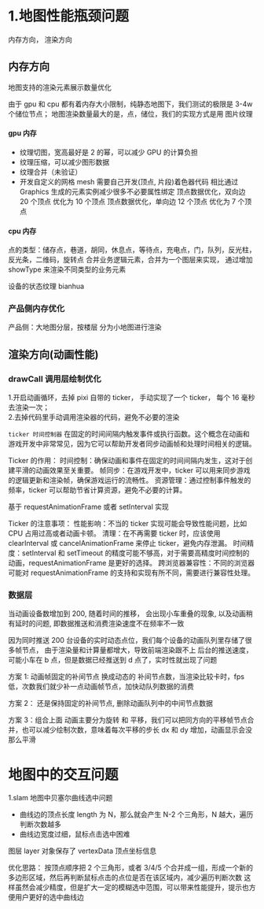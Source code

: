 # 1.地图性能瓶颈问题

内存方向， 渲染方向

## 内存方向

地图支持的渲染元素展示数量优化

由于 gpu 和 cpu 都有着内存大小限制，纯静态地图下，我们测试的极限是 3-4w 个储位节点；
地图渲染数量最大的是，点，储位，我们的实现方式是用 图片纹理

#### gpu 内存

- 纹理切图，宽高最好是 2 的幂，可以减少 GPU 的计算负担
- 纹理压缩，可以减少图形数据
- 纹理合并（未验证）
- 开发自定义的网格 mesh 需要自己开发(顶点, 片段)着色器代码
  相比通过 Graphics 生成的元素实例减少很多不必要属性绑定
  顶点数据优化，双向边 20 个顶点 优化为 10 个顶点
  顶点数据优化，单向边 12 个顶点 优化为 7 个顶点

#### cpu 内存

点的类型：储存点，巷道，胡同，休息点，等待点，充电点，门，队列，反光柱，反光条，二维码，旋转点
合并业务逻辑元素，合并为一个图层来实现，
通过增加 showType 来渲染不同类型的业务元素

设备的状态纹理 bianhua

### 产品侧内存优化

产品侧：大地图分层，按楼层 分为小地图进行渲染

## 渲染方向(动画性能)

### drawCall 调用层绘制优化

1.开启动画循环，去掉 pixi 自带的 ticker， 手动实现了一个 ticker， 每个 16 毫秒去渲染一次；  
2.去掉代码里手动调用渲染器的代码，避免不必要的渲染

`ticker 时间控制器`
在固定的时间间隔内触发事件或执行函数。这个概念在动画和游戏开发中非常常见，因为它可以帮助开发者同步动画帧和处理时间相关的逻辑。

Ticker 的作用：
时间控制：确保动画和事件在固定的时间间隔内发生，这对于创建平滑的动画效果至关重要。
帧同步：在游戏开发中，ticker 可以用来同步游戏的逻辑更新和渲染帧，确保游戏运行的流畅性。
资源管理：通过控制事件触发的频率，ticker 可以帮助节省计算资源，避免不必要的计算。

基于 requestAnimationFrame 或者 setInterval 实现

Ticker 的注意事项：
性能影响：不当的 ticker 实现可能会导致性能问题，比如 CPU 占用过高或者动画卡顿。
清理：在不再需要 ticker 时，应该使用 clearInterval 或 cancelAnimationFrame 来停止 ticker，避免内存泄漏。
时间精度：setInterval 和 setTimeout 的精度可能不够高，对于需要高精度时间控制的动画，requestAnimationFrame 是更好的选择。
跨浏览器兼容性：不同的浏览器可能对 requestAnimationFrame 的支持和实现有所不同，需要进行兼容性处理。

### 数据层

当动画设备数增加到 200, 随着时间的推移， 会出现小车重叠的现象, 以及动画稍有延时的问题, 即数据推送和消费渲染速度不在频率不一致

因为同时推送 200 台设备的实时动态点位，我们每个设备的动画队列里存储了很多帧节点， 由于渲染量和计算量都增大，导致前端渲染跟不上 后台的推送速度，可能小车在 b 点，但是数据已经推送到 d 点了，实时性就出现了问题

方案 1:
动画帧固定的补间节点 换成动态的 补间节点数，当渲染比较卡时，fps 低，次数我们就少补一点动画帧节点，加快动队列数据的消费

方案 2：
还是保持固定的补间节点, 删除动画队列中的中间节点数据

方案 3：组合上面
动画主要分为旋转 和 平移，我们可以把同方向的平移帧节点合并，也可以减少绘制次数，意味着每次平移的步长 dx 和 dy 增加，动画显示会没那么平滑

# 地图中的交互问题

1.slam 地图中贝塞尔曲线选中问题

- 曲线边的顶点长度 length 为 N，那么就会产生 N-2 个三角形，N 越大，遍历判断次数越多
- 曲线边宽度过细，鼠标点击选中困难

图层 layer 对象保存了 vertexData 顶点坐标信息

优化思路：
按顶点顺序把 2 个三角形，或者 3/4/5 个合并成一组，形成一个新的多边形区域，然后再判断鼠标点击的点位是否在该区域内，减少遍历判断次数
这样虽然会减少精度，但是扩大一定的模糊选中范围，可以带来性能提升，提示也方便用户更好的选中曲线边

